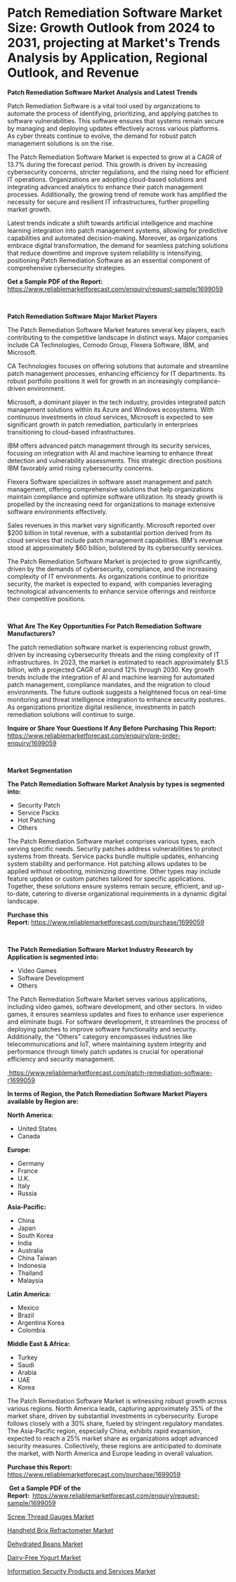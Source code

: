 <p><h1>Patch Remediation Software Market Size: Growth Outlook from 2024 to 2031, projecting at Market's Trends Analysis by Application, Regional Outlook, and Revenue</h1></p><p><strong>Patch Remediation Software Market Analysis and Latest Trends</strong></p>
<p><p>Patch Remediation Software is a vital tool used by organizations to automate the process of identifying, prioritizing, and applying patches to software vulnerabilities. This software ensures that systems remain secure by managing and deploying updates effectively across various platforms. As cyber threats continue to evolve, the demand for robust patch management solutions is on the rise.</p><p>The Patch Remediation Software Market is expected to grow at a CAGR of 13.7% during the forecast period. This growth is driven by increasing cybersecurity concerns, stricter regulations, and the rising need for efficient IT operations. Organizations are adopting cloud-based solutions and integrating advanced analytics to enhance their patch management processes. Additionally, the growing trend of remote work has amplified the necessity for secure and resilient IT infrastructures, further propelling market growth.</p><p>Latest trends indicate a shift towards artificial intelligence and machine learning integration into patch management systems, allowing for predictive capabilities and automated decision-making. Moreover, as organizations embrace digital transformation, the demand for seamless patching solutions that reduce downtime and improve system reliability is intensifying, positioning Patch Remediation Software as an essential component of comprehensive cybersecurity strategies.</p></p>
<p><strong>Get a Sample PDF of the Report:&nbsp;</strong> <a href="https://www.reliablemarketforecast.com/enquiry/request-sample/1699059?utm_campaign=1167&utm_medium=2&utm_source=Github&utm_content=ia&utm_term=20102024&utm_id=patch-remediation-software">https://www.reliablemarketforecast.com/enquiry/request-sample/1699059</a></p>
<p>&nbsp;</p>
<p><strong>Patch Remediation Software Major Market Players</strong></p>
<p><p>The Patch Remediation Software Market features several key players, each contributing to the competitive landscape in distinct ways. Major companies include CA Technologies, Comodo Group, Flexera Software, IBM, and Microsoft. </p><p>CA Technologies focuses on offering solutions that automate and streamline patch management processes, enhancing efficiency for IT departments. Its robust portfolio positions it well for growth in an increasingly compliance-driven environment. </p><p>Microsoft, a dominant player in the tech industry, provides integrated patch management solutions within its Azure and Windows ecosystems. With continuous investments in cloud services, Microsoft is expected to see significant growth in patch remediation, particularly in enterprises transitioning to cloud-based infrastructures.</p><p>IBM offers advanced patch management through its security services, focusing on integration with AI and machine learning to enhance threat detection and vulnerability assessments. This strategic direction positions IBM favorably amid rising cybersecurity concerns.</p><p>Flexera Software specializes in software asset management and patch management, offering comprehensive solutions that help organizations maintain compliance and optimize software utilization. Its steady growth is propelled by the increasing need for organizations to manage extensive software environments effectively.</p><p>Sales revenues in this market vary significantly. Microsoft reported over $200 billion in total revenue, with a substantial portion derived from its cloud services that include patch management capabilities. IBM's revenue stood at approximately $60 billion, bolstered by its cybersecurity services. </p><p>The Patch Remediation Software Market is projected to grow significantly, driven by the demands of cybersecurity, compliance, and the increasing complexity of IT environments. As organizations continue to prioritize security, the market is expected to expand, with companies leveraging technological advancements to enhance service offerings and reinforce their competitive positions.</p></p>
<p>&nbsp;</p>
<p><strong>What Are The Key Opportunities For Patch Remediation Software Manufacturers?</strong></p>
<p><p>The patch remediation software market is experiencing robust growth, driven by increasing cybersecurity threats and the rising complexity of IT infrastructures. In 2023, the market is estimated to reach approximately $1.5 billion, with a projected CAGR of around 12% through 2030. Key growth trends include the integration of AI and machine learning for automated patch management, compliance mandates, and the migration to cloud environments. The future outlook suggests a heightened focus on real-time monitoring and threat intelligence integration to enhance security postures. As organizations prioritize digital resilience, investments in patch remediation solutions will continue to surge.</p></p>
<p><strong>Inquire or Share Your Questions If Any Before Purchasing This Report:</strong> <a href="https://www.reliablemarketforecast.com/enquiry/pre-order-enquiry/1699059?utm_campaign=1167&utm_medium=2&utm_source=Github&utm_content=ia&utm_term=20102024&utm_id=patch-remediation-software">https://www.reliablemarketforecast.com/enquiry/pre-order-enquiry/1699059</a></p>
<p>&nbsp;</p>
<p><strong>Market Segmentation</strong></p>
<p><strong>The Patch Remediation Software Market Analysis by types is segmented into:</strong></p>
<p><ul><li>Security Patch</li><li>Service Packs</li><li>Hot Patching</li><li>Others</li></ul></p>
<p><p>The Patch Remediation Software market comprises various types, each serving specific needs. Security patches address vulnerabilities to protect systems from threats. Service packs bundle multiple updates, enhancing system stability and performance. Hot patching allows updates to be applied without rebooting, minimizing downtime. Other types may include feature updates or custom patches tailored for specific applications. Together, these solutions ensure systems remain secure, efficient, and up-to-date, catering to diverse organizational requirements in a dynamic digital landscape.</p></p>
<p><strong>Purchase this Report:&nbsp;</strong><a href="https://www.reliablemarketforecast.com/purchase/1699059?utm_campaign=1167&utm_medium=2&utm_source=Github&utm_content=ia&utm_term=20102024&utm_id=patch-remediation-software">https://www.reliablemarketforecast.com/purchase/1699059</a></p>
<p>&nbsp;</p>
<p><strong>The Patch Remediation Software Market Industry Research by Application is segmented into:</strong></p>
<p><ul><li>Video Games</li><li>Software Development</li><li>Others</li></ul></p>
<p><p>The Patch Remediation Software Market serves various applications, including video games, software development, and other sectors. In video games, it ensures seamless updates and fixes to enhance user experience and eliminate bugs. For software development, it streamlines the process of deploying patches to improve software functionality and security. Additionally, the "Others" category encompasses industries like telecommunications and IoT, where maintaining system integrity and performance through timely patch updates is crucial for operational efficiency and security management.</p></p>
<p><a href="https://www.reliablemarketforecast.com/patch-remediation-software-r1699059?utm_campaign=1167&utm_medium=2&utm_source=Github&utm_content=ia&utm_term=20102024&utm_id=patch-remediation-software">&nbsp;https://www.reliablemarketforecast.com/patch-remediation-software-r1699059</a></p>
<p><strong>In terms of Region, the Patch Remediation Software Market Players available by Region are:</strong></p>
<p>
    <p> <strong> North America: </strong>
        <ul>
            <li>United States</li>
            <li>Canada</li>
        </ul>
        </p> 
    <p> <strong> Europe: </strong>
        <ul>
            <li>Germany</li>
            <li>France</li>
            <li>U.K.</li>
            <li>Italy</li>
            <li>Russia</li>
        </ul>
        </p> 
    <p> <strong> Asia-Pacific: </strong>
        <ul>
            <li>China</li>
            <li>Japan</li>
            <li>South Korea</li>
            <li>India</li>
            <li>Australia</li>
            <li>China Taiwan</li>
            <li>Indonesia</li>
            <li>Thailand</li>
            <li>Malaysia</li>
        </ul>
        </p> 
    <p> <strong> Latin America: </strong>
        <ul>
            <li>Mexico</li>
            <li>Brazil</li>
            <li>Argentina Korea</li>
            <li>Colombia</li>
        </ul>
        </p> 
    <p> <strong> Middle East & Africa: </strong>
        <ul>
            <li>Turkey</li>
            <li>Saudi</li>
            <li>Arabia</li>
            <li>UAE</li>
            <li>Korea</li>
        </ul>
    </p>
    </p>
<p><p>The Patch Remediation Software Market is witnessing robust growth across various regions. North America leads, capturing approximately 35% of the market share, driven by substantial investments in cybersecurity. Europe follows closely with a 30% share, fueled by stringent regulatory mandates. The Asia-Pacific region, especially China, exhibits rapid expansion, expected to reach a 25% market share as organizations adopt advanced security measures. Collectively, these regions are anticipated to dominate the market, with North America and Europe leading in overall valuation.</p></p>
<p><strong>Purchase this Report: </strong><a href="https://www.reliablemarketforecast.com/purchase/1699059?utm_campaign=1167&utm_medium=2&utm_source=Github&utm_content=ia&utm_term=20102024&utm_id=patch-remediation-software">https://www.reliablemarketforecast.com/purchase/1699059</a></p>
<p>&nbsp;<strong>Get a Sample PDF of the Report:&nbsp;&nbsp;</strong><a href="https://www.reliablemarketforecast.com/enquiry/request-sample/1699059?utm_campaign=1167&utm_medium=2&utm_source=Github&utm_content=ia&utm_term=20102024&utm_id=patch-remediation-software">https://www.reliablemarketforecast.com/enquiry/request-sample/1699059</a></p>
<p><strong></strong></p>
<p><p><a href="https://issuu.com/reportprime-2/docs/screw-thread-gauges-market-size-203_0b8a14365878a3?utm_campaign=1167&utm_medium=2&utm_source=Github&utm_content=ia&utm_term=20102024&utm_id=patch-remediation-software">Screw Thread Gauges Market</a></p><p><a href="https://issuu.com/reportprime-2/docs/handheld-brix-refractometer-market-_dde7664537264d?utm_campaign=1167&utm_medium=2&utm_source=Github&utm_content=ia&utm_term=20102024&utm_id=patch-remediation-software">Handheld Brix Refractometer Market</a></p><p><a href="https://www.linkedin.com/pulse/decoding-dehydrated-beans-market-signals-growth-algorithms-fy9de?utm_campaign=1167&utm_medium=2&utm_source=Github&utm_content=ia&utm_term=20102024&utm_id=patch-remediation-software">Dehydrated Beans Market</a></p><p><a href="https://www.linkedin.com/pulse/unveiling-market-trends-global-dairy-free-yogurt-growth-regional-npxge?utm_campaign=1167&utm_medium=2&utm_source=Github&utm_content=ia&utm_term=20102024&utm_id=patch-remediation-software">Dairy-Free Yogurt Market</a></p><p><a href="https://github.com/wendisyqf/Market-Research-Report-List-1/blob/main/information-security-products-and-services-market.md?utm_campaign=1167&utm_medium=2&utm_source=Github&utm_content=ia&utm_term=20102024&utm_id=patch-remediation-software">Information Security Products and Services Market</a></p></p>